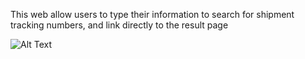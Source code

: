 This web allow users to type their information to search for shipment tracking numbers, and link directly to the result page

![Alt Text](https://github.com/leoyangyuliang/Doris-s-web/blob/master/public/web.gif)

